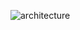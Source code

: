 ![architecture](https://user-images.githubusercontent.com/101310224/161247624-8dea84d8-27bb-4b57-bd00-2389c33afab0.png)
